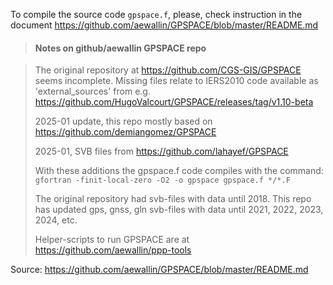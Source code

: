 To compile the source code `gpspace.f`, please, check instruction in the document
https://github.com/aewallin/GPSPACE/blob/master/README.md

> #### Notes on github/aewallin GPSPACE repo

> The original repository at https://github.com/CGS-GIS/GPSPACE seems incomplete. Missing files relate to IERS2010 code available as 'external_sources' from e.g. https://github.com/HugoValcourt/GPSPACE/releases/tag/v1.10-beta
> >
> 2025-01 update, this repo mostly based on https://github.com/demiangomez/GPSPACE
> >
> 2025-01, SVB files from https://github.com/lahayef/GPSPACE
> 
> With these additions the gpspace.f code compiles with the command:
> `gfortran -finit-local-zero -O2 -o gpspace gpspace.f */*.F`
> 
> The original repository had svb-files with data until 2018. This repo has updated gps, gnss, gln svb-files with data until 2021, 2022, 2023, 2024, etc.
> 
> Helper-scripts to run GPSPACE are at https://github.com/aewallin/ppp-tools
> 
Source: https://github.com/aewallin/GPSPACE/blob/master/README.md
